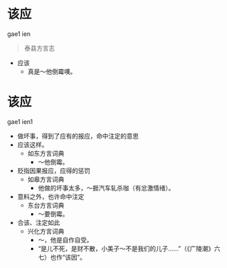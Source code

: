 # 该应
gae1 ien
> 泰县方言志
- 应该
  - 真是～他倒霉噢。

# 该应
gae1 ien1
+ 做坏事，得到了应有的报应，命中注定的意思
+ 应该这样。
  * 如东方言词典
    - ～他倒霉。
+ 贬指因果报应，应得的惩罚
  * 如皋方言词典
    - 他做的坏事太多，～捱汽车轧杀咖（有忿激情绪）。
+ 意料之外，也许命中注定
  * 东台方言词典
    - ～要倒霉。
+ 合该、注定如此
  * 兴化方言词典
    - ～，他是自作自受。
    - “是儿不死，是财不散，小美子～不是我们的儿子……”（《广陵潮》六七）也作“该因”。
